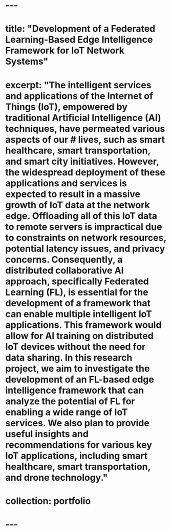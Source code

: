 # ---
# title: "Development of a Federated Learning-Based Edge Intelligence Framework for IoT Network Systems"
# excerpt: "The intelligent services and applications of the Internet of Things (IoT), empowered by traditional Artificial Intelligence (AI) techniques, have permeated various aspects of our # lives, such as smart healthcare, smart transportation, and smart city initiatives. However, the widespread deployment of these applications and services is expected to result in a massive growth of IoT data at the network edge. Offloading all of this IoT data to remote servers is impractical due to constraints on network resources, potential latency issues, and privacy concerns. Consequently, a distributed collaborative AI approach, specifically Federated Learning (FL), is essential for the development of a framework that can enable multiple intelligent IoT applications. This framework would allow for AI training on distributed IoT devices without the need for data sharing. In this research project, we aim to investigate the development of an FL-based edge intelligence framework that can analyze the potential of FL for enabling a wide range of IoT services. We also plan to provide useful insights and recommendations for various key IoT applications, including smart healthcare, smart transportation, and drone technology."
# collection: portfolio
# ---

